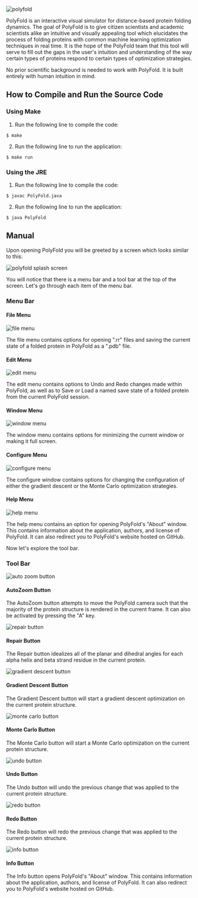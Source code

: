 ![polyfold](src/resources/readme/thumb.png)

PolyFold is an interactive visual simulator for distance-based protein folding 
dynamics. The goal of PolyFold is to give citizen scientists and academic 
scientists alike an intuitive and visually appealing tool which elucidates the
process of folding proteins with common machine learning optimization 
techniques in real time. It is the hope of the PolyFold team that this tool will 
serve to fill out the gaps in the user's intuition and understanding of the way 
certain types of proteins respond to certain types of optimization strategies.

No prior scientific background is needed to work with PolyFold. It is built
entirely with human intuition in mind.

## How to Compile and Run the Source Code

### Using Make
1. Run the following line to compile the code:
```
$ make
```
2. Run the following line to run the application:
```
$ make run
```

### Using the JRE
1. Run the following line to compile the code:
```
$ javac PolyFold.java
```
2. Run the following line to run the application:
```
$ java PolyFold
```
## Manual

Upon opening PolyFold you will be greeted by a screen which looks similar to this:

![polyfold splash screen](src/resources/readme/splash.png)

You will notice that there is a menu bar and a tool bar at the top of the screen. Let's go through each item of the menu bar. 

### Menu Bar

#### File Menu
![file menu](src/resources/readme/file.png)

The file menu contains options for opening ".rr" files and saving the current state of a folded protein in PolyFold as a ".pdb" file. 

#### Edit Menu
![edit menu](src/resources/readme/edit.png)

The edit menu contains options to Undo and Redo changes made within PolyFold, as well as to Save or Load a named save state of a folded protein from the current PolyFold session.

#### Window Menu
![window menu](src/resources/readme/window.png)

The window menu contains options for minimizing the current window or making it full screen.

#### Configure Menu
![configure menu](src/resources/readme/configure.png)

The configure window contains options for changing the configuration of either the gradient descent or the Monte Carlo optimization strategies.

#### Help Menu
![help menu](src/resources/readme/help.png)

The help menu contains an option for opening PolyFold's "About" window. This contains information about the application, authors, and license of PolyFold. It can also redirect you to PolyFold's website hosted on GitHub.

Now let's explore the tool bar.

### Tool Bar

![auto zoom button](src/resources/readme/autozoom.png)
#### AutoZoom Button

The AutoZoom button attempts to move the PolyFold camera such that the majority of the protein structure is rendered in the current frame. It can also be activated by pressing the "A" key. 

![repair button](src/resources/readme/hammer.png)
#### Repair Button

The Repair button idealizes all of the planar and dihedral angles for each alpha helix and beta strand residue in the current protein.

![gradient descent button](src/resources/readme/gd.png)
#### Gradient Descent Button

The Gradient Descent button will start a gradient descent optimization on the current protein structure.

![monte carlo button](src/resources/readme/mc.png)
#### Monte Carlo Button

The Monte Carlo button will start a Monte Carlo optimization on the current protein structure. 

![undo button](src/resources/readme/undo.png)
#### Undo Button

The Undo button will undo the previous change that was applied to the current protein structure.

![redo button](src/resources/readme/redo.png)
#### Redo Button

The Redo button will redo the previous change that was applied to the current protein structure.

![info button](src/resources/readme/info.png)
#### Info Button

The Info button opens PolyFold's "About" window. This contains information about the application, authors, and license of PolyFold. It can also redirect you to PolyFold's website hosted on GitHub.
